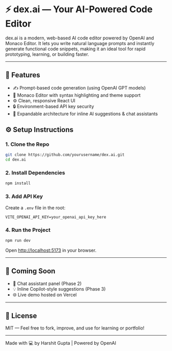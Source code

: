 # ⚡ dex.ai — Your AI-Powered Code Editor

dex.ai is a modern, web-based AI code editor powered by OpenAI and Monaco Editor. It lets you write natural language prompts and instantly generate functional code snippets, making it an ideal tool for rapid prototyping, learning, or building faster.

---

## 🚀 Features
- ✍️ Prompt-based code generation (using OpenAI GPT models)
- 🧠 Monaco Editor with syntax highlighting and theme support
- ⚙️ Clean, responsive React UI
- 🔒 Environment-based API key security
- 🧪 Expandable architecture for inline AI suggestions & chat assistants


## ⚙️ Setup Instructions

### 1. Clone the Repo
```bash
git clone https://github.com/yourusername/dex.ai.git
cd dex.ai
```

### 2. Install Dependencies
```bash
npm install
```

### 3. Add API Key
Create a `.env` file in the root:
```env
VITE_OPENAI_API_KEY=your_openai_api_key_here
```

### 4. Run the Project
```bash
npm run dev
```
Open [http://localhost:5173](http://localhost:5173) in your browser.

---

## 🔮 Coming Soon
- 💬 Chat assistant panel (Phase 2)
- 💡 Inline Copilot-style suggestions (Phase 3)
- 🌐 Live demo hosted on Vercel

---

## 📄 License
MIT — Feel free to fork, improve, and use for learning or portfolio!

---

Made with 💻 by Harshit Gupta | Powered by OpenAI
